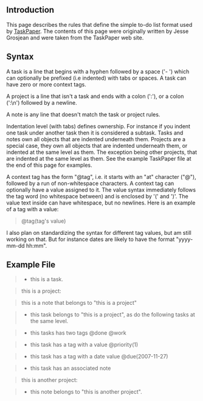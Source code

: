 ## Introduction ##

This page describes the rules that define the simple to-do list format used by
[TaskPaper](http://www.hogbaysoftware.com/products/taskpaper). The contents of
this page were originally written by Jesse Grosjean and were taken from the
TaskPaper web site.


## Syntax ##

A task is a line that begins with a hyphen followed by a space ('- ') which can
optionally be prefixed (i.e indented) with tabs or spaces. A task can have zero
or more context tags.

A project is a line that isn't a task and ends with a colon (':'), or a colon
(':\n') followed by a newline.

A note is any line that doesn't match the task or project rules.

Indentation level (with tabs) defines ownership. For instance if you indent one
task under another task then it is considered a subtask. Tasks and notes own all
objects that are indented underneath them. Projects are a special case, they own
all objects that are indented underneath them, or indented at the same level as
them. The exception being other projects, that are indented at the same level as
them. See the example TaskPaper file at the end of this page for examples.

A context tag has the form "@tag", i.e. it starts with an "at" character ("@"),
followed by a run of non-whitespace characters. A context tag can optionally
have a value assigned to it. The value syntax immediately follows the tag word
(no whitespace between) and is enclosed by '(' and ')'. The value text inside
can have whitespace, but no newlines. Here is an example of a tag with a value:

> @tag(tag's value)

I also plan on standardizing the syntax for different tag values, but am still
working on that. But for instance dates are likely to have the format
"yyyy-mm-dd hh:mm".


## Example File ##

> - this is a task.

> this is a project:

> this is a note that belongs to "this is a project"

> - this task belongs to "this is a project", as do the following tasks at the same level.

> - this tasks has two tags @done @work

> - this task has a tag with a value @priority(1)

> - this task has a tag with a date value @due(2007-11-27)

> - this task has an associated note

> this is another project:

> - this note belongs to "this is another project".